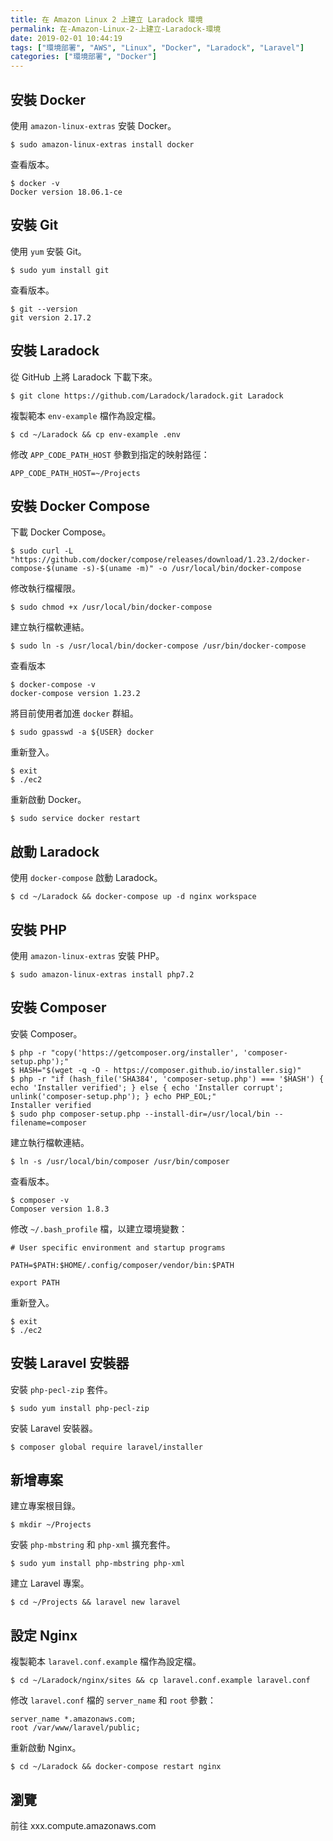 ```yaml
---
title: 在 Amazon Linux 2 上建立 Laradock 環境
permalink: 在-Amazon-Linux-2-上建立-Laradock-環境
date: 2019-02-01 10:44:19
tags: ["環境部署", "AWS", "Linux", "Docker", "Laradock", "Laravel"]
categories: ["環境部署", "Docker"]
---
```


## 安裝 Docker
使用 `amazon-linux-extras` 安裝 Docker。
```
$ sudo amazon-linux-extras install docker
```

查看版本。
```
$ docker -v
Docker version 18.06.1-ce
```

## 安裝 Git
使用 `yum` 安裝 Git。
```
$ sudo yum install git
```

查看版本。
```
$ git --version
git version 2.17.2
```

## 安裝 Laradock
從 GitHub 上將 Laradock 下載下來。
```
$ git clone https://github.com/Laradock/laradock.git Laradock
```

複製範本 `env-example` 檔作為設定檔。
```
$ cd ~/Laradock && cp env-example .env
```

修改 `APP_CODE_PATH_HOST` 參數到指定的映射路徑：
```ENV
APP_CODE_PATH_HOST=~/Projects
```

## 安裝 Docker Compose
下載 Docker Compose。
```
$ sudo curl -L "https://github.com/docker/compose/releases/download/1.23.2/docker-compose-$(uname -s)-$(uname -m)" -o /usr/local/bin/docker-compose
```
修改執行檔權限。
```
$ sudo chmod +x /usr/local/bin/docker-compose
```
建立執行檔軟連結。
```
$ sudo ln -s /usr/local/bin/docker-compose /usr/bin/docker-compose
```
查看版本
```
$ docker-compose -v
docker-compose version 1.23.2
```

將目前使用者加進 `docker` 群組。
```
$ sudo gpasswd -a ${USER} docker
```

重新登入。
```
$ exit
$ ./ec2
```

重新啟動 Docker。
```
$ sudo service docker restart
```

## 啟動 Laradock
使用 `docker-compose` 啟動 Laradock。
```
$ cd ~/Laradock && docker-compose up -d nginx workspace
```

## 安裝 PHP
使用 `amazon-linux-extras` 安裝 PHP。
```
$ sudo amazon-linux-extras install php7.2
```

## 安裝 Composer
安裝 Composer。
```
$ php -r "copy('https://getcomposer.org/installer', 'composer-setup.php');"
$ HASH="$(wget -q -O - https://composer.github.io/installer.sig)"
$ php -r "if (hash_file('SHA384', 'composer-setup.php') === '$HASH') { echo 'Installer verified'; } else { echo 'Installer corrupt'; unlink('composer-setup.php'); } echo PHP_EOL;"
Installer verified
$ sudo php composer-setup.php --install-dir=/usr/local/bin --filename=composer
```

建立執行檔軟連結。
```
$ ln -s /usr/local/bin/composer /usr/bin/composer
```

查看版本。
```
$ composer -v
Composer version 1.8.3
```

修改 `~/.bash_profile` 檔，以建立環境變數：
```
# User specific environment and startup programs

PATH=$PATH:$HOME/.config/composer/vendor/bin:$PATH

export PATH
```

重新登入。
```
$ exit
$ ./ec2
```

## 安裝 Laravel 安裝器
安裝 `php-pecl-zip` 套件。
```
$ sudo yum install php-pecl-zip
```

安裝 Laravel 安裝器。
```
$ composer global require laravel/installer
```

## 新增專案
建立專案根目錄。
```
$ mkdir ~/Projects
```

安裝 `php-mbstring` 和 `php-xml` 擴充套件。
```
$ sudo yum install php-mbstring php-xml
```

建立 Laravel 專案。
```
$ cd ~/Projects && laravel new laravel
```

## 設定 Nginx
複製範本 `laravel.conf.example` 檔作為設定檔。
```
$ cd ~/Laradock/nginx/sites && cp laravel.conf.example laravel.conf
```

修改 `laravel.conf` 檔的 `server_name` 和 `root` 參數：
```CONF
server_name *.amazonaws.com;
root /var/www/laravel/public;
```

重新啟動 Nginx。
```
$ cd ~/Laradock && docker-compose restart nginx
```

## 瀏覽
前往 xxx.compute.amazonaws.com
